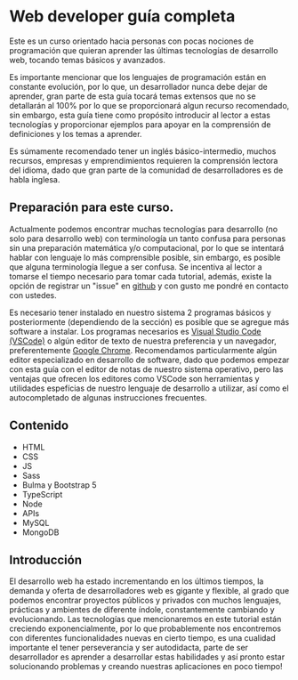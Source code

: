 # Web developer guía completa
Este es un curso orientado hacia personas con pocas nociones de programación que quieran aprender las últimas tecnologías de desarrollo web, tocando temas básicos y avanzados.

Es importante mencionar que los lenguajes de programación están en constante evolución, por lo que, un desarrollador nunca debe dejar de aprender, gran parte de esta guía tocará temas extensos que no se detallarán al 100% por lo que se proporcionará algun recurso recomendado, sin embargo, esta guía tiene como propósito introducir al lector a estas tecnologías y proporcionar ejemplos para apoyar en la comprensión de definiciones y los temas a aprender.

Es súmamente recomendado tener un inglés básico-intermedio, muchos recursos, empresas y emprendimientos requieren la comprensión lectora del idioma, dado que gran parte de la comunidad de desarrolladores es de habla inglesa.

## Preparación para este curso.
Actualmente podemos encontrar muchas tecnologías para desarrollo (no solo para desarrollo web) con terminología un tanto confusa para personas sin una preparación matemática y/o computacional, por lo que se intentará hablar con lenguaje lo más comprensible posible, sin embargo, es posible que alguna terminología llegue a ser confusa. Se incentiva al lector a tomarse el tiempo necesario para tomar cada tutorial, además, existe la opción de registrar un "issue" en [github](https://github.com/vservin/tutoriales/tree/main/web-developer-de-cero-a-cien) y con gusto me pondré en contacto con ustedes.

Es necesario tener instalado en nuestro sistema 2 programas básicos y posteriormente (dependiendo de la sección) es posible que se agregue más software a instalar. Los programas necesarios es [Visual Studio Code (VSCode)](https://code.visualstudio.com/Download) o algún editor de texto de nuestra preferencia y un navegador, preferentemente [Google Chrome](https://www.google.com/chrome/). Recomendamos particularmente algún editor especializado en desarrollo de software, dado que podemos empezar con esta guía con el editor de notas de nuestro sistema operativo, pero las ventajas que ofrecen los editores como VSCode son herramientas y utilidades espefícias de nuestro lenguaje de desarrollo a utilizar, así como el autocompletado de algunas instrucciones frecuentes.

## Contenido

- HTML
- CSS
- JS
- Sass
- Bulma y Bootstrap 5
- TypeScript
- Node
- APIs
- MySQL
- MongoDB

## Introducción

El desarrollo web ha estado incrementando en los últimos tiempos, la demanda y oferta de desarrolladores web es gigante y flexible, al grado que podemos encontrar proyectos públicos y privados con muchos lenguajes, prácticas y ambientes de diferente índole, constantemente cambiando y evolucionando. Las tecnologías que mencionaremos en este tutorial están creciendo exponencialmente, por lo que probablemente nos encontremos con diferentes funcionalidades nuevas en cierto tiempo, es una cualidad importante el tener perseverancia y ser autodidacta, parte de ser desarrollador es aprender a desarrollar estas habilidades y así pronto estar solucionando problemas y creando nuestras aplicaciones en poco tiempo!
